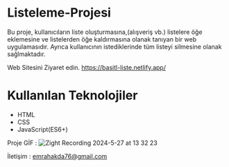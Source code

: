 # Listeleme-Projesi
Bu proje, kullanıcıların liste oluşturmasına,(alışveriş vb.) listelere öğe eklemesine ve listelerden öğe kaldırmasına olanak tanıyan bir web uygulamasıdır. Ayrıca kullanıcının istediklerinde tüm listeyi silmesine olanak sağlmaktadır.

Web Sitesini Ziyaret edin.
https://basitl-liste.netlify.app/

# Kullanılan Teknolojiler
- HTML
- CSS
- JavaScript(ES6+)

 Proje GİF :
![Zight Recording 2024-5-27 at 13 32 23](https://github.com/emrah-akdag/Listeleme-Projesi/assets/150621750/a77ea6e6-38ae-4dd3-a0b0-79e30b15612e)


İletişim : emrahakda76@gmail.com


